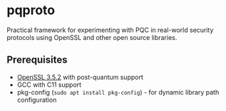 # pqproto

Practical framework for experimenting with PQC in real-world security protocols using OpenSSL and other open source libraries.

## Prerequisites

- [OpenSSL 3.5.2](./docs/install-openssl.md) with post-quantum support
- GCC with C11 support
- pkg-config (`sudo apt install pkg-config`) - for dynamic library path configuration
